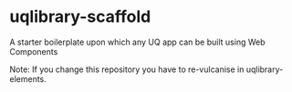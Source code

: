 # uqlibrary-scaffold
A starter boilerplate upon which any UQ app can be built using Web Components

Note: If you change this repository you have to re-vulcanise in uqlibrary-elements.
